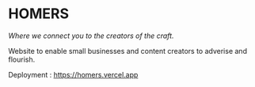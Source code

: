 # HOMERS
_Where we connect you to the creators of the craft._

Website to enable small businesses and content creators to adverise and flourish. 

Deployment : https://homers.vercel.app
